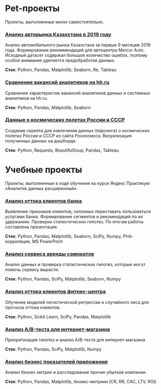 # Pet-проекты
Проекты, выполненные мною самостоятельно.
### [Анализ авторынка Казахстана в 2019 году](https://github.com/Ilya-Tischenko/Projects/tree/main/%D0%90%D0%BD%D0%B0%D0%BB%D0%B8%D0%B7%20%D0%B0%D0%B2%D1%82%D0%BE%D1%80%D1%8B%D0%BD%D0%BA%D0%B0%20%D0%9A%D0%B0%D0%B7%D0%B0%D1%85%D1%81%D1%82%D0%B0%D0%BD%D0%B0%20%D0%B2%202019%20%D0%B3%D0%BE%D0%B4%D1%83)

Анализ автомобильного рынка Казахстана за первые 9 месяцев 2019 года. Формирование рекоммендаций для автоцентра Mercur Auto.  
Исходный датасет содержал большое количество ошибок, поэтому особое внимание уделяется предобработке данных.

**Стек**: Python, Pandas, Matplotlib, Seaborn, Re, Tableau

### [Сравнение вакансий аналитиков на hh.ru](https://github.com/Ilya-Tischenko/Projects/tree/main/%D0%A1%D1%80%D0%B0%D0%B2%D0%BD%D0%B5%D0%BD%D0%B8%D0%B5%20%D0%B2%D0%B0%D0%BA%D0%B0%D0%BD%D1%81%D0%B8%D0%B9%20%D0%B0%D0%BD%D0%B0%D0%BB%D0%B8%D1%82%D0%B8%D0%BA%D0%BE%D0%B2%20%D0%BD%D0%B0%20hh.ru)

Сравнение характеристик вакансий аналитиков данных и системных аналитиков на hh.ru.

**Стек**: Python, Pandas, Matplotlib, Seaborn

### [Данные о космических полетах России и СССР](https://github.com/Ilya-Tischenko/Projects/tree/main/%D0%94%D0%B0%D0%BD%D0%BD%D1%8B%D0%B5%20%D0%BE%20%D0%BA%D0%BE%D1%81%D0%BC%D0%B8%D1%87%D0%B5%D1%81%D0%BA%D0%B8%D1%85%20%D0%BF%D0%BE%D0%BB%D0%B5%D1%82%D0%B0%D1%85%20%D0%A0%D0%BE%D1%81%D1%81%D0%B8%D0%B8%20%D0%B8%20%D0%A1%D0%A1%D0%A1%D0%A0)

Создание скрипта для извлечения данных (парсинга) о космических полетах России и СССР из сайта Роскосмоса. Визуализация полученных данных на дашборде.

**Стек**: Python, Requests, BeautifulSoup, Pandas, Tableau

# Учебные проекты
Проекты, выполненные в ходе обучения на курсе Яндекс Практикум «Аналитик данных расширенный».

### [Анализ оттока клиентов банка](https://github.com/Ilya-Tischenko/Projects/tree/main/%D0%90%D0%BD%D0%B0%D0%BB%D0%B8%D0%B7%20%D0%BE%D1%82%D1%82%D0%BE%D0%BA%D0%B0%20%D0%BA%D0%BB%D0%B8%D0%B5%D0%BD%D1%82%D0%BE%D0%B2%20%D0%B1%D0%B0%D0%BD%D0%BA%D0%B0)
Выявление признаков клиентов, склонных переставать пользоваться услугами банка. Формирование сегментов и рекомендаций по их удержанию. Проверка статистических гипотез. По итогам работы составлена презентация.

**Стек**: Python, Pandas, Matplotlib, Seaborn, SciPy, Numpy, Phik-корреляция, MS PowerPoint

### [Анализ сервиса аренды самокатов](https://github.com/Ilya-Tischenko/Projects/tree/main/%D0%90%D0%BD%D0%B0%D0%BB%D0%B8%D0%B7%20%D1%81%D0%B5%D1%80%D0%B2%D0%B8%D1%81%D0%B0%20%D0%B0%D1%80%D0%B5%D0%BD%D0%B4%D1%8B%20%D1%81%D0%B0%D0%BC%D0%BE%D0%BA%D0%B0%D1%82%D0%BE%D0%B2)

Анализ данных и проверка статистических гипотез, которые могут помочь сервису вырасти.

**Стек**: Python, Pandas, SciPy, Matplotlib, Seaborn, Numpy

### [Анализ оттока клиентов фитнес-центра](https://github.com/Ilya-Tischenko/Projects/tree/main/%D0%90%D0%BD%D0%B0%D0%BB%D0%B8%D0%B7%20%D0%BE%D1%82%D1%82%D0%BE%D0%BA%D0%B0%20%D0%BA%D0%BB%D0%B8%D0%B5%D0%BD%D1%82%D0%BE%D0%B2%20%D1%84%D0%B8%D1%82%D0%BD%D0%B5%D1%81-%D1%86%D0%B5%D0%BD%D1%82%D1%80%D0%B0)

Обучение моделей логистической регрессии и случайного леса для прогноза оттока клиентов.

**Стек**: Python, Scikit Learn, SciPy, Pandas, Matplotlib

### [Анализ A/B-теста для интернет-магазина](https://github.com/Ilya-Tischenko/Projects/tree/main/%D0%9F%D1%80%D0%BE%D0%B2%D0%B5%D0%B4%D0%B5%D0%BD%D0%B8%D0%B5%20AB-%D1%82%D0%B5%D1%81%D1%82%D0%B0%20%D0%B4%D0%BB%D1%8F%20%D0%B8%D0%BD%D1%82%D0%B5%D1%80%D0%BD%D0%B5%D1%82-%D0%BC%D0%B0%D0%B3%D0%B0%D0%B7%D0%B8%D0%BD%D0%B0)

Приоритизация гипотез и анализ A/B-теста для интернет-магазина

**Стек**: Python, Pandas, SciPy, Matplotlib, Numpy

### [Анализ бизнес показателей приложения](https://github.com/Ilya-Tischenko/Projects/tree/main/%D0%90%D0%BD%D0%B0%D0%BB%D0%B8%D0%B7%20%D0%B1%D0%B8%D0%B7%D0%BD%D0%B5%D1%81-%D0%BF%D0%BE%D0%BA%D0%B0%D0%B7%D0%B0%D1%82%D0%B5%D0%BB%D0%B5%D0%B9%20%D0%BF%D1%80%D0%B8%D0%BB%D0%BE%D0%B6%D0%B5%D0%BD%D0%B8%D1%8F)

Анализ бизнес метрик и расследование причин убытков компании.

**Стек**: Python, Pandas, Matplotlib, бизнес-метрики (CR, RR, CAC, LTV, ROI)
